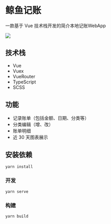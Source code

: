 # 鲸鱼记账
一款基于 Vue 技术栈开发的简介本地记账WebApp

![](https://gitee.com/hellow2887/blogimage/raw/master/img/qrCode.png)

## 技术栈
- Vue
- Vuex
- VueRouter
- TypeScript
- SCSS

## 功能
- 记录账单（包括金额、日期、分类等）
- 分类编辑（增、改）
- 账单明细
- 近 30 天图表展示


## 安装依赖
```
yarn install
```

### 开发
```
yarn serve
```

### 构建
```
yarn build
```




